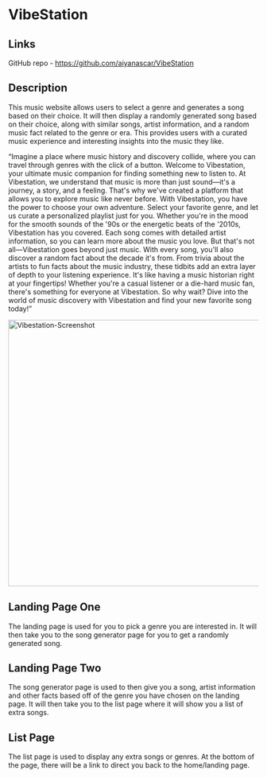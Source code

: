 # VibeStation

## Links

GitHub repo - https://github.com/aiyanascar/VibeStation

## Description 

This music website allows users to select a genre and generates a song based on their choice. It will then display a randomly generated song based on their choice, along with similar songs, artist information, and a random music fact related to the genre or era. This provides users with a curated music experience and interesting insights into the music they like. 

“Imagine a place where music history and discovery collide, where you can travel through genres with the click of a button. Welcome to Vibestation, your ultimate music companion for finding something new to listen to. At Vibestation, we understand that music is more than just sound—it's a journey, a story, and a feeling. That's why we've created a platform that allows you to explore music like never before.
With Vibestation, you have the power to choose your own adventure. Select your favorite genre, and let us curate a personalized playlist just for you. Whether you're in the mood for the smooth sounds of the '90s or the energetic beats of the '2010s, Vibestation has you covered. Each song comes with detailed artist information, so you can learn more about the music you love.
But that's not all—Vibestation goes beyond just music. With every song, you'll also discover a random fact about the decade it's from. From trivia about the artists to fun facts about the music industry, these tidbits add an extra layer of depth to your listening experience. It's like having a music historian right at your fingertips!
Whether you're a casual listener or a die-hard music fan, there's something for everyone at Vibestation. So why wait? Dive into the world of music discovery with Vibestation and find your new favorite song today!”


<img width="536" alt="Vibestation-Screenshot" src="https://github.com/aiyanascar/VibeStation/assets/161399142/30499d5a-ae98-4a90-886c-10a4b8d121f4">

## Landing Page One 

The landing page is used for you to pick a genre you are interested in. It will then take you to the song generator page for you to get a randomly generated song.

## Landing Page Two 

The song generator page is used to then give you a song, artist information and other facts based off of the genre you have chosen on the landing page. It will then take you to the list page where it will show you a list of extra songs. 

## List Page 

The list page is used to display any extra songs or genres. At the bottom of the page, there will be a link to direct you back to the home/landing page. 

